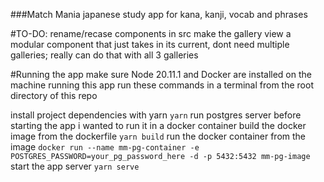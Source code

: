 ###Match Mania
japanese study app for kana, kanji, vocab and phrases

#TO-DO:
rename/recase components in src
make the gallery view a modular component that just takes in its current, dont need multiple galleries; really can do that with all 3 galleries

#Running the app
make sure Node 20.11.1 and Docker are installed on the machine running this app
run these commands in a terminal from the root directory of this repo

install project dependencies with yarn
```yarn```
run postgres server before starting the app
i wanted to run it in a docker container
build the docker image from the dockerfile
```yarn build```
run the docker container from the image
```docker run --name mm-pg-container -e POSTGRES_PASSWORD=your_pg_password_here -d -p 5432:5432 mm-pg-image```
start the app server
```yarn serve```
